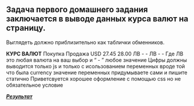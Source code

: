 ## Задача первого домашнего задания заключается в выводе данных курса валют на страницу.
Выглядеть должно приблизительно как таблички обменников.

**КУРС ВАЛЮТ**
Покупка Продажа
USD 27.45 28.00
ЛВ - -
ЛВ - -
Где ЛВ это любая валюта на ваш выбор и “ - ” любое значение
Цифры должны выводится только js и только с исользованием переменных вроде той
что была currency
значение переменных придумываете сами и пишите статично
Приветсвуется хорошее оформление с помощью css но не обязательное условие

***[Результат](https://danadovzh.github.io/Cursor_Education/mini-course-JavaScript-v4/HW#1-Currency/index.html)***